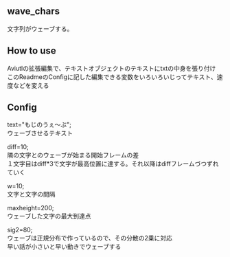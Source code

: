 ## wave_chars

文字列がウェーブする。

## How to use
Aviutlの拡張編集で、テキストオブジェクトのテキストにtxtの中身を張り付け  
このReadmeのConfigに記した編集できる変数をいろいろいじってテキスト、速度などを変える  

## Config

text="もじのうぇ～ぶ";  
ウェーブさせるテキスト  
  
diff=10;  
隣の文字とのウェーブが始まる開始フレームの差  
１文字目はdiff*3で文字が最高位置に達する。それ以降はdiffフレームづつずれていく  
  
w=10;  
文字と文字の間隔  
  
maxheight=200;  
ウェーブした文字の最大到達点  
  
sig2=80;  
ウェーブは正規分布で作っているので、その分散の2乗に対応  
早い話が小さいと早い動きでウェーブする  